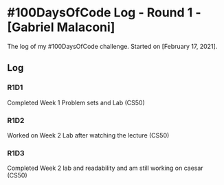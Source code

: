 # #100DaysOfCode Log - Round 1 - [Gabriel Malaconi]

The log of my #100DaysOfCode challenge. Started on [February 17, 2021].

## Log

### R1D1 
Completed Week 1 Problem sets and Lab (CS50)

### R1D2
Worked on Week 2 Lab after watching the lecture (CS50)

### R1D3
Completed Week 2 lab and readability and am still working on caesar (CS50)
